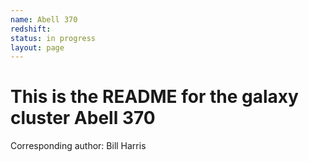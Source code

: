 ```yaml
---
name: Abell 370
redshift: 
status: in progress
layout: page
---
```


# This is the README for the galaxy cluster Abell 370

Corresponding author: Bill Harris
